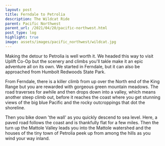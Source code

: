 ```yaml
---
layout: post
title: Ferndale to Petrolia
description: The Wildcat Ride
parent: Pacific Northwest
parent_url: /2021/04/20/pacific-northwest.html
post_type: log
highlight: true
image: assets/images/pacific_northwest/wildcat.jpg
---
```


<script src="https://cdn.jsdelivr.net/npm/publicalbum@latest/embed-ui.min.js" async></script>
<div class="pa-carousel-widget"
  data-link="https://photos.app.goo.gl/NNLCXtLGiLHgSZkd9"
  data-title="The Wildcat (Ferndale-Petrolia)"
  data-description="31 new photos added to shared album">
  <object data="https://lh3.googleusercontent.com/8hc6EtCjof1WkqWyotdKbjJy8b07SGTIoglfJwodTUb-jPinIKEVOCZXxn0-85ZodIexW4vI_1wY7970Sr58M9GuVBGAuMTCj1zCKg5qsiRW45o1y1hM96WIhN2la2BiFtn61l5iaA=w1920-h1080"></object>
  <object data="https://lh3.googleusercontent.com/oe6cPAAEUALvTaKMmxVZstRDYZCrO67jnx77mN4HJEyrNgL9Ps7j6bqTpQ_MC4MKsEOwW_K6Rs3Bs4r38V4bhiucbjhVlJKES9Zrsccgm3zVz6OAETeFAaMLupZRRwh0SwdHhiAthQ=w1920-h1080"></object>
  <object data="https://lh3.googleusercontent.com/u7U96voeotcloFU-EGEkjj-n7mNUBBSBekZ82E3ZpakhxgDb88Gcqn7HxnKybNDd8rvkhGCcBeppjYPZZWutmd15I23ldrc9ncdFsefS3VXpS5AeWZz_Sj8_Rpf0WCm4E_MYFLtwGw=w1920-h1080"></object>
  <object data="https://lh3.googleusercontent.com/kPer26hfYRxWxYwenuAVmzNVOUSUtWN6LnCR5oY7U4z7itqKsS44ebYWeBTxjfim-n-rJvPViqsAwJ6XqjNtYzWP6XTA_IXioRWYYoRpg7_IuYZTOxaOV_097Oaxp2d8u5RBeTMLug=w1920-h1080"></object>
  <object data="https://lh3.googleusercontent.com/18fIgILiyn-SrWIpF5RVd0DoCwepI37L2vNhUOMIy7M0x4f2DK-fykOPck5qDHLQXTqqMOqKxskJGoqwpgTgfvKRwc0tG8oWuLKqPt73Gl2J8cPKvgJsCXj7Sc9UPcxKn4pKRjgBpA=w1920-h1080"></object>
  <object data="https://lh3.googleusercontent.com/7B8uJsBQl_EqQ3gtqvpHHTnxDX6asu3I0PJAJLvA-80qsVoQOJZVZJE1hmHWhFKepqqL55wTxl_LjaHzG94d8RHtt42X-E_WEb6B7FSiAfr8XgCwWDvZOTR44cOSS9MfGxH-KK3FXw=w1920-h1080"></object>
  <object data="https://lh3.googleusercontent.com/A6SqE_engSOiq5RzyAJIuCNUuRoTCpPK-wvetjD9q-sIl4tGtsGO2U5cPOLW8IvJD7oqcfi50YL24kayX8wRmBlpR5oDbwKBIm65N8LZopCLTjbXGexBLxhgZ1GEHRhzHlMx-4kR5w=w1920-h1080"></object>
  <object data="https://lh3.googleusercontent.com/M3Qpq9BAVWwIdLqcC_AX-e_YdMEFtCSG7pgks3AA9j8RmvorfWMvPfUxAbsatgQ5XuvNhJL3J9wW7It76wBm24cxh4OP65jHmcjgYwn1cbF_ci2Jh-_wwxrX2C9RHtW5bFwtZNikSQ=w1920-h1080"></object>
  <object data="https://lh3.googleusercontent.com/0FAm38MoV8Z7aQcoogn8DnbvhswH2iOHmCFnvtT0lCaj2DIYF4m1-yUNX-SY_8mxszLAX39D-oDs-QOnDktCyRbBoHnmMoUdaNwxWCSMre8ghWSiS9UUHAExH5xbB3jMDglqb5fHyA=w1920-h1080"></object>
  <object data="https://lh3.googleusercontent.com/l3GUfdtYOQNQ8UfY1iUIxZoKDFcfIQIVZGGgX03hQm4eeG2uAw_URdB9GBcHvWk4U0PfloQLP9_sUgtUn9qoeJs8PRuLUQbjNcK1x4vh7bPl--Cs5XVrGNjlvc2HZW0NgOrHC3yPLw=w1920-h1080"></object>
  <object data="https://lh3.googleusercontent.com/U5noZAA4tRe_3BMkbnmbWIZo8qJWXyg5S4EJ477SP6-xxIPGdcOoTFQyGPLkzTB40keda3j1PcqzHWlQKLzwu2B8NGuMWEIBc8q3jcQY3Fc-rjQ62T7IRP2C59hvVTdvqoUFtGuC-Q=w1920-h1080"></object>
  <object data="https://lh3.googleusercontent.com/Hm1KJFJ8OF45FhTohokRQlbRnMG0t79jTl0zsUWCac8pQ_CyTO2tJG-V3cEImQ75UDaLjzqj6Ci_Kfbi5UCQEEwuPw0uTjTuJK_5teMwXHQ8kGZrh2ZhYo34-NXk7gNHshuhfoQXmQ=w1920-h1080"></object>
  <object data="https://lh3.googleusercontent.com/qM9FEbE_tGC5FNcjZE1kO0flCxaU4DVKeP7iXA1a7akcHbKWE0Gg4bLIgv1LrlXiLbuz3rYq5b5CkME6AxMNcQ10GP2qUr3ywVDqlBS9CPUcLtIXYj-_c9mWomoHBbBJRq-zI5qo-Q=w1920-h1080"></object>
  <object data="https://lh3.googleusercontent.com/_ORJSZqktsRrAqbDN7HZ7w6IqgfoBMu_pqtuS53YjNaYU6JglwRUhX9ozf9Iunsvmogg6X4fQ3dqXVMs9zjml6KklzdwpN3-UgizPYaqehyb1Etsc_w6W48NFzKaOqXFtVayeOEalw=w1920-h1080"></object>
  <object data="https://lh3.googleusercontent.com/_oqndKjQ0cwEycWKExvVRAE43L9UExTfUZkWpzSBC3VfEvSETM9b77lZk1_5R8hMbHhM92_Nmcca_tJLSWFCqAdpPQTDh2MSmC8S55sGSHFz3I4q2Lucbxw1-fXfIpk4Uwrw7A-qkA=w1920-h1080"></object>
  <object data="https://lh3.googleusercontent.com/eVbvPwErJopAKYc2lxTXvA9Y0fovo4Ogl7Z3_mioqikCkAUAmU9fRtGRUF9U5-WIfGFGlMlrlyCc9Xr57BdfV6uuKMwMNpxkvg_OOF2hv__uV-WzMyNhzQouSrewFZkbzqywoUHCjg=w1920-h1080"></object>
  <object data="https://lh3.googleusercontent.com/exXpUWRHnJJkpTh9-Msq8onlZL3MqfVnxH248y8t1H2pmzdR7z56QLTjXf_HczZcCmL-XoWM2md1yfd9wn8157LTX3Yjl5RBuOo07FrRJQuO2615hrQSBLW8lZpKf5fUl-Rt_pd7vQ=w1920-h1080"></object>
  <object data="https://lh3.googleusercontent.com/IqlcLf4RBAyZOOo9rW6CezVtx8sNsUmGOmO0SaFLeJRBkF9hyrGqbarZEzE6H3kkm5_mi11tozJhaVM-1HyeGfUBMSAz4d3mlW8VInJTt3prp2W_Qxp9oZ0ubOf19lNsP6lo3nEucQ=w1920-h1080"></object>
  <object data="https://lh3.googleusercontent.com/a-ept6FoxXrfDfSpAG3BF-Vrwkk8JPaPCeVI60i9OCFoNYjh9YgdPnlioXoE0jsFkQ899AmQVlSHydD53zPRcgaegGhdbA8V6TOgcbri8Uc_jl7s_eqiUwS5Y9CDv7F5bQ6l3mVB3g=w1920-h1080"></object>
  <object data="https://lh3.googleusercontent.com/G3WabTojQ_tyPA1O4TvCRlvhqlnk_1tx_TNv7rJ24zjJo_UYQVY6ZtiogO0-doBNyQw6lh8Ax6-TVBQAEI9km08mg7pBfWsvnIHEGZ5yGVuYc-JvD-VJqfrs4UfQEdBW3aS5EixdBg=w1920-h1080"></object>
  <object data="https://lh3.googleusercontent.com/E5QUNxISsUgrzKqYeQMEQDXHXu3XfXPpjyktzw1pr3dgDtFkgWlnl3vSlxLnsa3CJGQACQG39Ij_GelmFgoHKRQE33J1iTxL7XKHUo_qBuE0-3ybE6wb8eVVWD53HWAX77zInE-8hA=w1920-h1080"></object>
  <object data="https://lh3.googleusercontent.com/iXvYMu7P5q0ocS8FGRIODbgy8vENmEv0Kl4UZh0VrnA4ael9RjQD-WNbaX6rbvqT0dGEFG1QxjRRFW_whDY38ck-ApFnvM5R7Qt5Mo6oJ0OHm91yOMugwz96vxNEwhSv1fksgIl1bg=w1920-h1080"></object>
  <object data="https://lh3.googleusercontent.com/zV779joM3Qe4wPKlhV2dd_-s2eaoNCfZxmb3xyg0wsasjZD-1g5iJwhu2vqtZoAV7bCq5no-z4FcRUxlDsVnx1ac9avqOB9HEPX11Cm9AaMZVbnljnOQRLWEHSwT2KeqzNgnMAUXcA=w1920-h1080"></object>
  <object data="https://lh3.googleusercontent.com/TmyK1cb4MlKwyGxNKdbc9mU0xDmtFDpFaQTgByNAFgSviXoDblM-YjIBjGJoHUZGUUAMBHxDNW8W5gZcCi20Qz3cajRg_dPupTSii6zvHV9-dpJQQvd0e0-qhH6fTjzbczqnzw6eIg=w1920-h1080"></object>
  <object data="https://lh3.googleusercontent.com/5bRRZqiDv82GlK3Do-IDutQ4kLf-uxeh_6j0KHthLjWOrpUHLTJeoKsM5GPHnD5_Mj52kLLT_cmv_ptYmNxVdWmVPuaLuzGRAyplg6Aq7IND7tQYDDD-nZUZGOQvn5HPLr_Hz5LNVA=w1920-h1080"></object>
  <object data="https://lh3.googleusercontent.com/ddTMly9N3mFnqB_12USHn_JIwhLm6hQBRfm76E7NKFl64o6tGkPjPV9dPyZ4fmqZr4dUIZ8zkUWwuEAXDC6BGK42tNCMMAi2MBNPf8WsYXqiLKpn5ss-gNR25c50_d9yFsH3W0-Wbg=w1920-h1080"></object>
  <object data="https://lh3.googleusercontent.com/lP23A-TY_EqOi1epFU3ZNXmi5Kn3KkAEyqqEDqyYvICXqg8Y9w9y-mtnUr3DPdtZ4KTlZoQwYS0jkkLFlJ55XxLxphSQMHJHgJnjA32Gw5qRfuTgl-TAlHjapXi42_wiNHkSuJCrdw=w1920-h1080"></object>
  <object data="https://lh3.googleusercontent.com/SxcwAxQEFnr-HT7ih6d2Ps3ZCETUHJkx2B5B3IMxe5J-1ZLfTPNOM8A6LVkfVl210sN9mhxEuq9AdBgD2n8oQdcUaUmYTAtDIItjo3ENftoO8tDOEiuh2VWtJN2wcJS8NdFRJB4Oyg=w1920-h1080"></object>
  <object data="https://lh3.googleusercontent.com/kxwWkNWBlM0x_QTOBSOzMWKovcSlZZdRqUm1kC7N_int1bcOaNU1L1cKe3c-ASwmXAORxbmPQDoMPEBfXMJ9brRiUm3Ix8F7BB7gS7kT6iEB-gHBjnx4qfGlDwWyc8uyOiTvW6HPnA=w1920-h1080"></object>
  <object data="https://lh3.googleusercontent.com/qCk2vdt4rTY_5mHNy3hSBwfIC7eGHOzl3WiQBSKR6Ycc1TIuwhfgZa3MP2Dm8jzy6qBX8I6WZ5dGUASgX_bAi4bf3ZX_GVmrE14yTypI1LjH-aChBnDymd9BM2Fec9jt7mpvHGqAXw=w1920-h1080"></object>
  <object data="https://lh3.googleusercontent.com/N8C4n_UgYJJDyJaGWUOUe8-58K7_IniM1HevE1wyvfeoO6dsIXEK_th_h9vWaOREAvAVWM80d5fDZUGRr6JZzMVvBdUtK1Aa9OaD_UhJVvoL2CfnwnCtg4shEBDZbHeowcX9DdWCoQ=w1920-h1080"></object>
</div>


Making the detour to Petrolia is well worth it. We headed this way to visit Uplift Co-Op but the scenery and climbs you'll takle make it an epic adventure all on its own. We started in Ferndale, but it can also be approached from Humbolt Redwoods State Park.

From Ferndale, there is a killer climb from up over the North end of the King Range but you are rewarded with gorgeous green mountain meadows. The road traverses for awhile and then drops down into a valley, which means another steep climb out, before it reaches the coast where you get stunning views of the big blue Pacific and the rocky outcroppings that dot the shoreline.

Then you bike down 'the wall' as you quickly descend to sea level. Here, a paved road follows the coast and is thankfully flat for a few miles. Then the turn up the Mattole Valley leads you into the Mattole watershed and the houses of the tiny town of Petrolia peek up from among the hills as you wind your way inland.